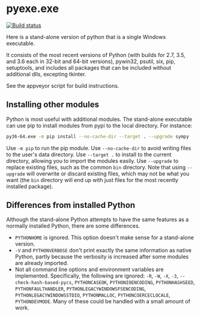 # pyexe.exe

[![Build status](https://ci.appveyor.com/api/projects/status/n18f0997k18x87lw/branch/master?svg=true)](https://ci.appveyor.com/project/manthey/pyexe/branch/master)

Here is a stand-alone version of python that is a single Windows executable.

It consists of the most recent versions of Python (with builds for 2.7, 3.5,
and 3.6 each in 32-bit and 64-bit versions), pywin32, psutil, six, pip, 
setuptools, and includes all packages that can be included without additional 
dlls, excepting tkinter.

See the appveyor script for build instructions.

## Installing other modules

Python is most useful with additional modules.  The stand-alone executable can use pip to install modules from pypi to the local directory.  For instance:

```bash
py36-64.exe -m pip install --no-cache-dir --target . --upgrade sympy
```

Use `-m pip` to run the pip module.  Use `--no-cache-dir` to avoid writing files to the user's data directory.  Use `--target .` to install to the current directory, allowing you to import the modules easily.  Use `--upgrade` to replace existing files, such as the common `bin` directory.  Note that using `--upgrade` will overwrite or discard existing files, which may not be what you want (the `bin` directory will end up with just files for the most recently installed package).

## Differences from installed Python

Although the stand-alone Python attempts to have the same features as a normally installed Python, there are some differences.

- `PYTHONHOME` is ignored.  This option doesn't make sense for a stand-alone version.
- `-V` and `PYTHONVERBOSE` don't print exactly the same information as native Python, partly because the verbosity is increased after some modules are already imported.
- Not all command line options and environment variables are implemented.  Specifically, the following are ignored: `-R`, `-W`, `-X`, `-3`, `--check-hash-based-pycs`, `PYTHONCASEOK`, `PYTHONIOENCODING`, `PYTHONHASHSEED`, `PYTHONFAULTHANDLER`, `PYTHONLEGACYWINDOWSFSENCODING`, `PYTHONLEGACYWINDOWSSTDIO`, `PYTHONMALLOC`, `PYTHONCOERCECLOCALE`, `PYTHONDEVMODE`.  Many of these could be handled with a small amount of work.

